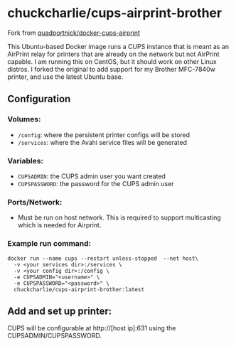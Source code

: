 # chuckcharlie/cups-airprint-brother

Fork from [quadportnick/docker-cups-airprint](https://github.com/quadportnick/docker-cups-airprint)

This Ubuntu-based Docker image runs a CUPS instance that is meant as an AirPrint relay for printers that are already on the network but not AirPrint capable. I am running this on CentOS, but it should work on other Linux distros. I forked the original to add support for my Brother MFC-7840w printer, and use the latest Ubuntu base.

## Configuration

### Volumes:
* `/config`: where the persistent printer configs will be stored
* `/services`: where the Avahi service files will be generated

### Variables:
* `CUPSADMIN`: the CUPS admin user you want created
* `CUPSPASSWORD`: the password for the CUPS admin user

### Ports/Network:
* Must be run on host network. This is required to support multicasting which is needed for Airprint.

### Example run command:
```
docker run --name cups --restart unless-stopped  --net host\
  -v <your services dir>:/services \
  -v <your config dir>:/config \
  -e CUPSADMIN="<username>" \
  -e CUPSPASSWORD="<password>" \
  chuckcharlie/cups-airprint-brother:latest
```

## Add and set up printer:
CUPS will be configurable at http://[host ip]:631 using the CUPSADMIN/CUPSPASSWORD.

